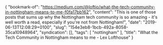 {
  "bookmark-of": "https://medium.com/@loftio/what-the-tech-community-in-nottingham-means-to-me-f0fa17bb162",
  "content": "This is one of those posts that sums up why the Nottingham tech community is so amazing - it's well worth a read, especially if you're not from Nottingham!",
  "date": "2019-06-13T12:08:29+0100",
  "slug": "154e3eb8-1bcb-492a-8058-35ca10948964",
  "syndication": [],
  "tags": [
    "nottingham"
  ],
  "title": "What the Tech Community in Nottingham means to me - Lex Lofthouse"
}
